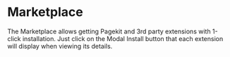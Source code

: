 # Marketplace
The Marketplace allows getting Pagekit and 3rd party extensions with 1-click installation. Just click on the Modal Install button that each extension will display when viewing its details.
